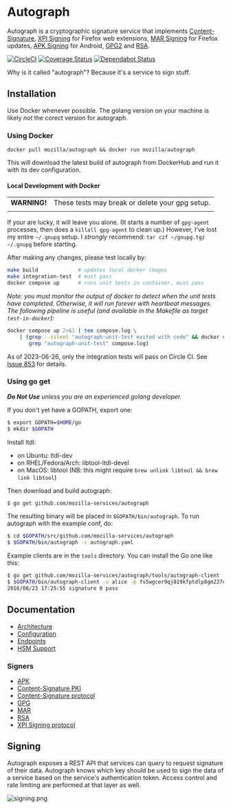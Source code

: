 # Autograph
Autograph is a cryptographic signature service that implements
[Content-Signature](signer/contentsignaturepki/README.md),
[XPI Signing](signer/xpi/README.md) for Firefox web extensions,
[MAR Signing](signer/mar/README.md) for Firefox updates,
[APK Signing](signer/apk2/README.md) for Android,
[GPG2](signer/gpg2/README.md)
and [RSA](signer/genericrsa/README.md).

[![CircleCI](https://circleci.com/gh/mozilla-services/autograph/tree/main.svg?style=svg)](https://circleci.com/gh/mozilla-services/autograph/tree/main)
[![Coverage Status](https://coveralls.io/repos/github/mozilla-services/autograph/badge.svg?branch=main)](https://coveralls.io/github/mozilla-services/autograph?branch=main)
[![Dependabot Status](https://api.dependabot.com/badges/status?host=github&repo=mozilla-services/autograph)](https://dependabot.com)

Why is it called "autograph"? Because it's a service to sign stuff.

## Installation

Use Docker whenever possible. The golang version on your machine is likely _not_ the corect version for autograph.

### Using Docker

`docker pull mozilla/autograph && docker run mozilla/autograph`

This will download the latest build of autograph from DockerHub and run it with its dev configuration.

#### Local Development with Docker

|    |    |
|----|----|
| **WARNING!** | These tests may break or delete your gpg setup. |
|    |    |

If your are lucky, it will leave you alone. (It starts a number of `gpg-agent`
processes, then does a `killall gpg-agent` to clean up.) However, I've lost my
entire `~/.gnupg` setup. I _strongly_ recommend: `tar czf ~/gnupg.tgz ~/.gnupg`
before starting.

After making any changes, please test locally by:
```bash
make build             # updates local docker images
make integration-test  # must pass
docker compose up      # runs unit tests in container, must pass
```
_Note: you must monitor the output of docker to detect when the unit tests have
completed. Otherwise, it will run forever with heartbeat messages. The following
pipeline is useful (and available in the Makefile as target `test-in-docker`):_
```bash
docker compose up 2>&1 | tee compose.log \
    | (grep --silent "autograph-unit-test exited with code" && docker compose down; \
       grep "autograph-unit-test" compose.log)
```

As of 2023-06-26, only the integration tests will pass on Circle CI. See [Issue 853](https://github.com/mozilla-services/autograph/issues/853) for details.

### Using go get

_**Do Not Use** unless you are an experienced golang developer._

If you don't yet have a GOPATH, export one:
```bash
$ export GOPATH=$HOME/go
$ mkdir $GOPATH
```

Install ltdl:
* on Ubuntu: ltdl-dev
* on RHEL/Fedora/Arch: libtool-ltdl-devel
* on MacOS: libtool (NB: this might require `brew unlink libtool && brew link libtool`)

Then download and build autograph:
```bash
$ go get github.com/mozilla-services/autograph
```

The resulting binary will be placed in `$GOPATH/bin/autograph`. To run autograph with the example conf, do:
```bash
$ cd $GOPATH/src/github.com/mozilla-services/autograph
$ $GOPATH/bin/autograph -c autograph.yaml
```

Example clients are in the `tools` directory. You can install the Go one like this:
```bash
$ go get github.com/mozilla-services/autograph/tools/autograph-client
$ $GOPATH/bin/autograph-client -u alice -p fs5wgcer9qj819kfptdlp8gm227ewxnzvsuj9ztycsx08hfhzu -t http://localhost:8000/sign/data -r '[{"input": "Y2FyaWJvdW1hdXJpY2UK"}]'
2016/08/23 17:25:55 signature 0 pass
```

## Documentation

* [Architecture](docs/architecture.md)
* [Configuration](docs/configuration.md)
* [Endpoints](docs/endpoints.md)
* [HSM Support](docs/hsm.md)

### Signers

* [APK](signer/apk2/README.md)
* [Content-Signature PKI](signer/contentsignaturepki/README.md)
* [Content-Signature protocol](signer/contentsignature/README.md)
* [GPG](signer/gpg2/README.md)
* [MAR](signer/mar/README.md)
* [RSA](signer/genericrsa/README.md)
* [XPI Signing protocol](signer/xpi/README.md)

## Signing

Autograph exposes a REST API that services can query to request signature of
their data. Autograph knows which key should be used to sign the data of a
service based on the service's authentication token. Access control and rate
limiting are performed at that layer as well.

![signing.png](docs/statics/Autograph%20signing.png)
